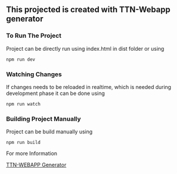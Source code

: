 ## This projected is created with TTN-Webapp generator ##


### To Run The Project ###

Project can be directly run using index.html in dist folder or using 

```
npm run dev 
```


### Watching Changes ###

If changes needs to be reloaded in realtime, which is needed during development phase it can be done using 

```
npm run watch
```

### Building Project Manually ###

Project can be build manually using 

```
npm run build 
```








For more Information

[TTN-WEBAPP Generator](https://github.com/varnitgoyal/generator-ttn-webapp)
